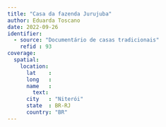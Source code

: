 ```yaml
---
title: "Casa da fazenda Jurujuba"
author: Eduarda Toscano
date: 2022-09-26
identifier:
  - source: "Documentário de casas tradicionais"
    refid : 93
coverage:
  spatial:
    location:
      lat    :
      long   :
      name   :
        text:
      city   : "Niterói"
      state  : BR-RJ
      country: "BR"
---
```


